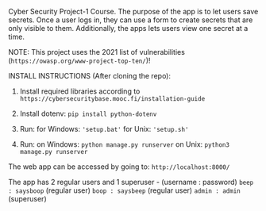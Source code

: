 Cyber Security Project-1 Course. The purpose of the app is to let users save secrets. Once a user logs in, they can use a form to create secrets that are only visible to them. Additionally, the apps lets users view one secret at a time.

NOTE: This project uses the 2021 list of vulnerabilities (`https://owasp.org/www-project-top-ten/`)!


INSTALL INSTRUCTIONS (After cloning the repo):

1. Install required libraries according to `https://cybersecuritybase.mooc.fi/installation-guide`
   
2. Install dotenv: 
  	`pip install python-dotenv`

3. Run:
  	for Windows: `'setup.bat'`
  	for Unix: `'setup.sh'`

4. Run: 
  	on Windows: `python manage.py runserver` 
  	on Unix: `python3 manage.py runserver`


The web app can be accessed by going to: `http://localhost:8000/`

The app has 2 regular users and 1 superuser - (username : password)
	`beep : saysboop` (regular user)
	`boop : saysbeep` (regular user)
  	`admin : admin` (superuser)
